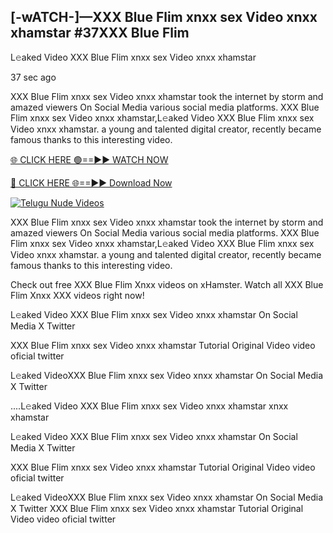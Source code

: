 ## [-wATCH-]—XXX Blue Flim xnxx sex Video xnxx xhamstar #37XXX Blue Flim

L𝚎aked Video XXX Blue Flim xnxx sex Video xnxx xhamstar

37 sec ago 

XXX Blue Flim xnxx sex Video xnxx xhamstar took the internet by storm and amazed viewers On Social Media various social media platforms. XXX Blue Flim xnxx sex Video xnxx xhamstar,L𝚎aked Video XXX Blue Flim xnxx sex Video xnxx xhamstar. a young and talented digital creator, recently became famous thanks to this interesting video.

[🌐 CLICK HERE 🟢==►► WATCH NOW](https://russelviper69.blogspot.com/p/valo-video.html)

[🔴 CLICK HERE 🌐==►► Download Now](https://russelviper69.blogspot.com/p/valo-video.html)

[![Telugu Nude Videos](https://i.imgur.com/dJHk4Zq.gif)](https://russelviper69.blogspot.com/p/valo-video.html)

XXX Blue Flim xnxx sex Video xnxx xhamstar took the internet by storm and amazed viewers On Social Media various social media platforms. XXX Blue Flim xnxx sex Video xnxx xhamstar,L𝚎aked Video XXX Blue Flim xnxx sex Video xnxx xhamstar. a young and talented digital creator, recently became famous thanks to this interesting video.

Check out free XXX Blue Flim Xnxx videos on xHamster. Watch all XXX Blue Flim Xnxx XXX videos right now!

L𝚎aked Video XXX Blue Flim xnxx sex Video xnxx xhamstar On Social Media X Twitter

XXX Blue Flim xnxx sex Video xnxx xhamstar Tutorial Original Video video oficial twitter

L𝚎aked VideoXXX Blue Flim xnxx sex Video xnxx xhamstar On Social Media X Twitter

....L𝚎aked Video XXX Blue Flim xnxx sex Video xnxx xhamstar xnxx xhamstar

L𝚎aked Video XXX Blue Flim xnxx sex Video xnxx xhamstar On Social Media X Twitter

XXX Blue Flim xnxx sex Video xnxx xhamstar Tutorial Original Video video oficial twitter

L𝚎aked VideoXXX Blue Flim xnxx sex Video xnxx xhamstar On Social Media X Twitter
XXX Blue Flim xnxx sex Video xnxx xhamstar Tutorial Original Video video oficial twitter
